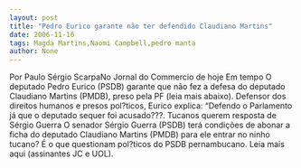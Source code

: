 ```yaml
---
layout: post
title: "Pedro Eurico garante não ter defendido Claudiano Martins"
date: 2006-11-16
tags: Magda Martins,Naomi Campbell,pedro manta
author: None
---
```

Por Paulo Sérgio ScarpaNo Jornal do Commercio de hoje
Em tempo O deputado Pedro Eurico (PSDB) garante que não fez a defesa do deputado Claudiano Martins (PMDB), preso pela PF (leia mais abaixo). Defensor dos direitos humanos e presos pol?ticos, Eurico explica: “Defendo o Parlamento já que o deputado sequer foi acusado???. 
Tucanos querem resposta de Sérgio Guerra O senador Sérgio Guerra (PSDB) terá condições de abonar a ficha do deputado Claudiano Martins (PMDB) para ele entrar no ninho tucano? É o que questionam pol?ticos do PSDB pernambucano. 
Leia mais aqui (assinantes JC e UOL). 